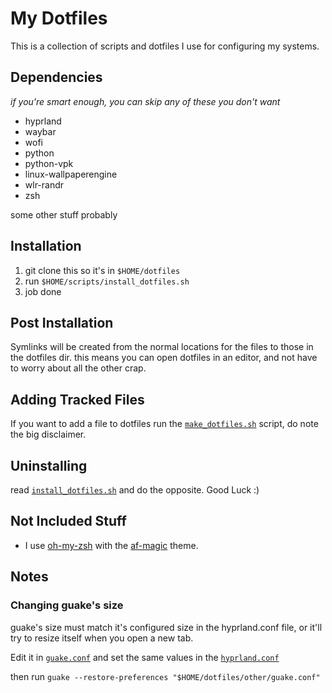 # My Dotfiles

This is a collection of scripts and dotfiles I use for configuring my systems.

## Dependencies
*if you're smart enough, you can skip any of these you don't want*

* hyprland
* waybar
* wofi
* python
* python-vpk
* linux-wallpaperengine
* wlr-randr
* zsh

some other stuff probably

## Installation

1. git clone this so it's in `$HOME/dotfiles`
1. run `$HOME/scripts/install_dotfiles.sh`
1. job done

## Post Installation

Symlinks will be created from the normal locations for the files to those in the dotfiles dir.
this means you can open dotfiles in an editor, and not have to worry about all the other crap.

## Adding Tracked Files

If you want to add a file to dotfiles
run the [`make_dotfiles.sh`](scripts/make_dotfile.sh) script, do note the big disclaimer.

## Uninstalling

read [`install_dotfiles.sh`](scripts/install_dotfiles.sh) and do the opposite. Good Luck :)


## Not Included Stuff

* I use [oh-my-zsh](https://ohmyz.sh/) with the [af-magic](https://github.com/ohmyzsh/ohmyzsh/wiki/Themes#af-magic) theme.

## Notes

### Changing guake's size

guake's size must match it's configured size in the hyprland.conf file, or it'll try to resize itself when you open a new tab.

Edit it in [`guake.conf`](other/guake.conf) and set the same values in the [`hyprland.conf`](.config/hypr/hyprland.conf)

then run `guake --restore-preferences "$HOME/dotfiles/other/guake.conf"`
